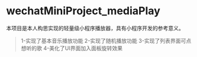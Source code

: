 # wechatMiniProject_mediaPlay
本项目是本人构思实现的轻量级小程序播放器，具有小程序开发的参考意义。
>1-实现了基本音乐播放功能
>2-实现了随机播放功能
>3-实现了列表界面可点想听的歌
>4-美化了UI界面加入面板旋转效果
